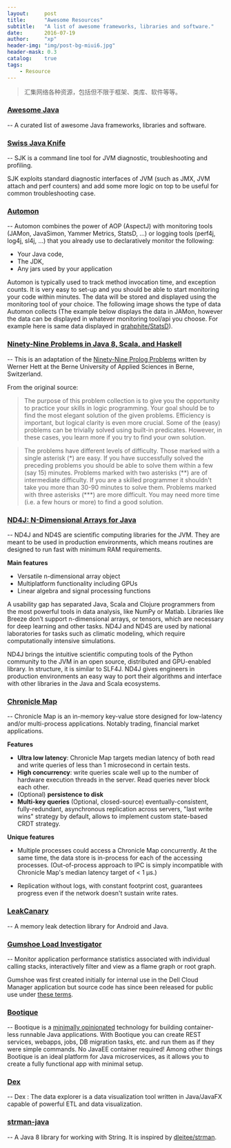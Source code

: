 ```yaml
---
layout:     post
title:      "Awesome Resources"
subtitle:   "A list of awesome frameworks, libraries and software."
date:       2016-07-19
author:     "xp"
header-img: "img/post-bg-miui6.jpg"
header-mask: 0.3
catalog:    true
tags:
    - Resource
---
```


> 汇集网络各种资源，包括但不限于框架、类库、软件等等。

### [Awesome Java](https://github.com/akullpp/awesome-java)
--
A curated list of awesome Java frameworks, libraries and software.


### [Swiss Java Knife](https://github.com/aragozin/jvm-tools)
--
SJK is a command line tool for JVM diagnostic, troubleshooting and profiling.

SJK exploits standard diagnostic interfaces of JVM (such as JMX, JVM attach and perf counters) and add some more logic on top to be useful for common troubleshooting case.


### [Automon](https://github.com/stevensouza/automon)
--
Automon combines the power of AOP (AspectJ) with monitoring tools (JAMon, JavaSimon, Yammer Metrics, StatsD, ...) or logging tools (perf4j, log4j, sl4j, ...) that you already use to declaratively monitor the following:

- Your Java code,
- The JDK,
- Any jars used by your application

Automon is typically used to track method invocation time, and exception counts. It is very easy to set-up and you should be able to start monitoring your code within minutes. The data will be stored and displayed using the monitoring tool of your choice. The following image shows the type of data Automon collects (The example below displays the data in JAMon, however the data can be displayed in whatever monitoring tool/api you choose. For example here is same data displayed in [grahphite/StatsD](https://github.com/stevensouza/automon/blob/master/docs/automon_statsd.png)).


### [Ninety-Nine Problems in Java 8, Scala, and Haskell](https://github.com/shekhargulati/99-problems)
--
This is an adaptation of the [Ninety-Nine Prolog Problems](https://sites.google.com/site/prologsite/prolog-problems) written by Werner Hett at the Berne University of Applied Sciences in Berne, Switzerland.

From the original source:

>The purpose of this problem collection is to give you the opportunity to practice your skills in logic programming. Your goal should be to find the most elegant solution of the given problems. Efficiency is important, but logical clarity is even more crucial. Some of the (easy) problems can be trivially solved using built-in predicates. However, in these cases, you learn more if you try to find your own solution.
    
>The problems have different levels of difficulty. Those marked with a single asterisk (\*) are easy. If you have successfully solved the preceding problems you should be able to solve them within a few (say 15) minutes. Problems marked with two asterisks (\*\*) are of intermediate difficulty. If you are a skilled programmer it shouldn't take you more than 30-90 minutes to solve them. Problems marked with three asterisks (***) are more difficult. You may need more time (i.e. a few hours or more) to find a good solution.


### [ND4J: N-Dimensional Arrays for Java](http://nd4j.org)
--
ND4J and ND4S are scientific computing libraries for the JVM. They are meant to be used in production environments, which means routines are designed to run fast with minimum RAM requirements.

**Main features**

- Versatile n-dimensional array object
- Multiplatform functionality including GPUs
- Linear algebra and signal processing functions

A usability gap has separated Java, Scala and Clojure programmers from the most powerful tools in data analysis, like NumPy or Matlab. Libraries like Breeze don’t support n-dimensional arrays, or tensors, which are necessary for deep learning and other tasks. ND4J and ND4S are used by national laboratories for tasks such as climatic modeling, which require computationally intensive simulations.

ND4J brings the intuitive scientific computing tools of the Python community to the JVM in an open source, distributed and GPU-enabled library. In structure, it is similar to SLF4J. ND4J gives engineers in production environments an easy way to port their algorithms and interface with other libraries in the Java and Scala ecosystems.


### [Chronicle Map](https://github.com/OpenHFT/Chronicle-Map)
--
Chronicle Map is an in-memory key-value store designed for low-latency and/or multi-process applications. Notably trading, financial market applications.

**Features**

- **Ultra low latency**: Chronicle Map targets median latency of both read and write queries of less than 1 microsecond in certain tests.
- **High concurrency**: write queries scale well up to the number of hardware execution threads in the server. Read queries never block each other.
- (Optional) **persistence to disk**
- **Multi-key queries**
(Optional, closed-source) eventually-consistent, fully-redundant, asynchronous replication across servers, "last write wins" strategy by default, allows to implement custom state-based CRDT strategy.

**Unique features**

- Multiple processes could access a Chronicle Map concurrently. At the same time, the data store is in-process for each of the accessing processes. (Out-of-process approach to IPC is simply incompatible with Chronicle Map's median latency target of < 1 μs.)

- Replication without logs, with constant footprint cost, guarantees progress even if the network doesn't sustain write rates.


### [LeakCanary](https://github.com/square/leakcanary)
--
A memory leak detection library for Android and Java.


### [Gumshoe Load Investigator](https://github.com/dcm-oss/gumshoe)
--
Monitor application performance statistics associated with individual calling stacks, interactively filter and view as a flame graph or root graph.

Gumshoe was first created initially for internal use in the Dell Cloud Manager application but source code has since been released for public use under [these terms](https://github.com/dcm-oss/gumshoe/blob/master/COPYRIGHT).


### [Bootique](https://github.com/nhl/bootique)
--
Bootique is a [minimally opinionated](https://medium.com/@andrus_a/bootique-a-minimally-opinionated-platform-for-modern-java-apps-644194c23872#.odwmsbnbh) technology for building container-less runnable Java applications. With Bootique you can create REST services, webapps, jobs, DB migration tasks, etc. and run them as if they were simple commands. No JavaEE container required! Among other things Bootique is an ideal platform for Java microservices, as it allows you to create a fully functional app with minimal setup.


### [Dex](https://github.com/PatMartin/Dex)
--
Dex : The data explorer is a data visualization tool written in Java/JavaFX capable of powerful ETL and data visualization.


### [strman-java](https://github.com/shekhargulati/strman-java)
--
A Java 8 library for working with String. It is inspired by [dleitee/strman](https://github.com/dleitee/strman).